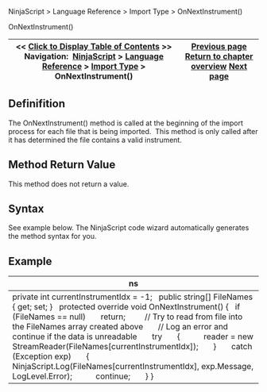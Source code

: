 ﻿
NinjaScript > Language Reference > Import Type > OnNextInstrument()

OnNextInstrument()

| << [Click to Display Table of Contents](onnextinstrument.md) >> **Navigation:**     [NinjaScript](ninjascript.md) > [Language Reference](language_reference_wip.md) > [Import Type](import_type.md) > OnNextInstrument() | [Previous page](import_type.md) [Return to chapter overview](import_type.md) [Next page](onnextdatapoint.md) |
| --- | --- |
## Definifition
The OnNextInstrument() method is called at the beginning of the import process for each file that is being imported.  This method is only called after it has determined the file contains a valid instrument.
## 
## Method Return Value
This method does not return a value.
## 
## Syntax
See example below. The NinjaScript code wizard automatically generates the method syntax for you.
 
## Example

| ns |
| --- |
| private int currentInstrumentIdx = -1;   public string[] FileNames  { get; set; }   protected override void OnNextInstrument() {    if (FileNames == null)        return;          // Try to read from file into the FileNames array created above        // Log an error and continue if the data is unreadable        try        {            reader = new StreamReader(FileNames[currentInstrumentIdx]);        }        catch (Exception exp)        {            NinjaScript.Log(FileNames[currentInstrumentIdx], exp.Message, LogLevel.Error);            continue;        } } |
